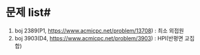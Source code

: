# 문제 list#
1. boj 2389(P1, https://www.acmicpc.net/problem/13708) : 최소 외접원
2. boj 3903(D4, https://www.acmicpc.net/problem/3903) : HPI(반평면 교집합)
